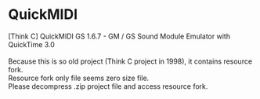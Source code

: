 QuickMIDI
=========

[Think C] QuickMIDI GS 1.6.7 - GM / GS Sound Module Emulator with QuickTime 3.0<br/>
<br/>
Because this is so old project (Think C project in 1998), it contains resource fork.<br/>
Resource fork only file seems zero size file.<br/>
Please decompress .zip project file and access resource fork.<br/>
